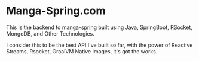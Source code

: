 # Manga-Spring.com

This is the backend to [manga-spring](manga-spring.com) built using Java, SpringBoot, RSocket, MongoDB, and Other Technologies.

I consider this to be the best API I've built so far, with the power of Reactive Streams, Rsocket, GraalVM Native Images, it's got the works.


